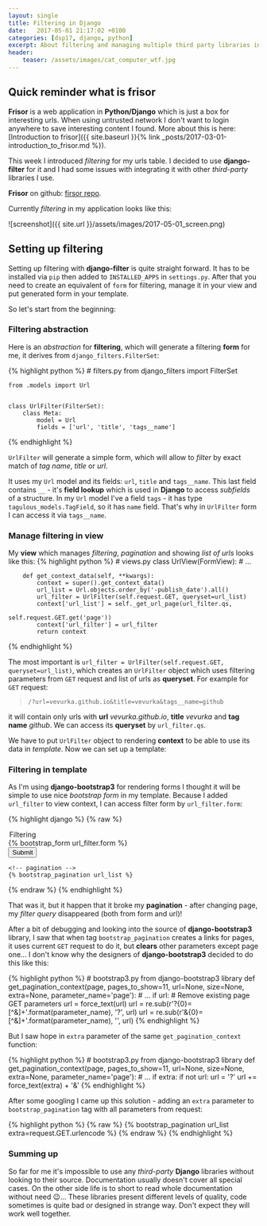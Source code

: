 ```yaml
---
layout: single
title: Filtering in Django
date:   2017-05-01 21:17:02 +0100
categories: [dsp17, django, python]
excerpt: About filtering and managing multiple third party libraries in Django
header:
    teaser: /assets/images/cat_computer_wtf.jpg
---
```


## Quick reminder what is **frisor**

**Frisor** is a web application in **Python/Django** which is just a box for interesting urls. When using untrusted network
I don't want to login anywhere to save interesting content I found. More about this is here:
[Introduction to frisor]({{ site.baseurl }}{% link _posts/2017-03-01-introduction_to_frisor.md %}).

This week I introduced *filtering* for my urls table. I decided to use **django-filter** for it and
I had some issues with integrating it with other *third-party* libraries I use.

**Frisor** on github: [firsor repo](https://github.com/vevurka/frisor).

Currently *filtering* in my application looks like this:

![screenshot]({{ site.url }}/assets/images/2017-05-01_screen.png)


## Setting up filtering

Setting up filtering with **django-filter** is quite straight forward. It has to be installed via `pip`
then added to `INSTALLED_APPS` in `settings.py`. After that you need to create an equivalent of `form`
for filtering, manage it in your view and put generated form in your template.

So let's start from the beginning:

### Filtering abstraction

Here is an *abstraction* for **filtering**, which will generate a filtering **form** for me,
it derives from `django_filters.FilterSet`:

{% highlight python %}
    # filters.py
    from django_filters import FilterSet

    from .models import Url


    class UrlFilter(FilterSet):
        class Meta:
            model = Url
            fields = ['url', 'title', 'tags__name']
{% endhighlight %}

`UrlFilter` will generate a simple form, which will allow to *filter* by exact match of *tag name*,
*title* or *url*.

It uses my  `Url` model and its fields: `url`, `title` and `tags__name`.
This last field contains `__` - it's **field lookup** which
is used in **Django** to access *subfields* of a structure. In my `Url` model I've
a field `tags` - it has type `tagulous_models.TagField`, so it has `name` field. That's why in
`UrlFilter` form I can access it via `tags__name`.


### Manage filtering in view

My **view** which manages *filtering*, *pagination* and showing *list of urls* looks like this:
{% highlight python %}
    # views.py
    class UrlView(FormView):
        # ...

        def get_context_data(self, **kwargs):
            context = super().get_context_data()
            url_list = Url.objects.order_by('-publish_date').all()
            url_filter = UrlFilter(self.request.GET, queryset=url_list)
            context['url_list'] = self._get_url_page(url_filter.qs,
                                                     self.request.GET.get('page'))
            context['url_filter'] = url_filter
            return context

{% endhighlight %}

The most important is `url_filter = UrlFilter(self.request.GET, queryset=url_list)`, which
creates an `UrlFilter` object which uses filtering parameters from `GET` request and list of urls as **queryset**.
For example for `GET` request:

> `/?url=vevurka.github.io&title=vevurka&tags__name=github`

it will contain only urls with **url** *vevurka.github.io*, **title** *vevurka* and
**tag name** *github*. We can access its **queryset** by `url_filter.qs`.

We have to put `UrlFilter` object to rendering **context** to be able to use its data
in *template*. Now we can set up a template:

### Filtering in template

As I'm using **django-bootstrap3** for rendering forms I thought it will be simple
to use nice *bootstrap form* in my template. Because I added `url_filter` to
view context, I can access filter form by `url_filter.form`:

{% highlight django %}
{% raw %}
    <!-- index.html -->
    <form action="" method="get">
        <legend>Filtering</legend>
        {% bootstrap_form url_filter.form %}
      <div class="form-group">
        <button type="submit" class="btn btn-primary">Submit</button>
      </div>
    </form>
    <!-- url list -->
    <!-- ... -->

    <!-- pagination -->
    {% bootstrap_pagination url_list %}
{% endraw %}
{% endhighlight %}

That was it, but it happen that it broke my **pagination** - after changing page, my *filter
query* disappeared (both from form and url)!

After a bit of debugging and looking
into the source of **django-bootstrap3** library, I saw that when tag
`bootstrap_pagination` creates a links for pages, it uses current `GET` request to do it, but
**clears** other parameters except page one... I don't know why the designers of **django-bootstrap3**
decided to do this like this:

{% highlight python %}
    # bootstrap3.py from django-bootstrap3 library
    def get_pagination_context(page, pages_to_show=11,
                               url=None, size=None, extra=None,
                               parameter_name='page'):
        # ...
        if url:
            # Remove existing page GET parameters
            url = force_text(url)
            url = re.sub(r'\?{0}\=[^\&]+'.format(parameter_name), '?', url)
            url = re.sub(r'\&{0}\=[^\&]+'.format(parameter_name), '', url)
{% endhighlight %}

But I saw hope in `extra` parameter of the same `get_pagination_context` function:

{% highlight python %}
    # bootstrap3.py from django-bootstrap3 library
    def get_pagination_context(page, pages_to_show=11,
                               url=None, size=None, extra=None,
                               parameter_name='page'):
        # ...
        if extra:
            if not url:
                url = '?'
            url += force_text(extra) + '&'
{% endhighlight %}

After some googling I came up this solution - adding an `extra` parameter to
`bootstrap_pagination` tag with all parameters from request:

{% highlight python %}
{% raw %}
    {% bootstrap_pagination url_list extra=request.GET.urlencode %}
{% endraw %}
{% endhighlight %}

### Summing up

So far for me it's impossible to use any *third-party* **Django** libraries without
looking to their source.
Documentation usually doesn't cover all special cases. On the other side life is to short
to read whole documentation without need :wink:... These libraries present different levels of
quality, code sometimes is quite bad or designed in strange way. Don't expect they
will work well together.




